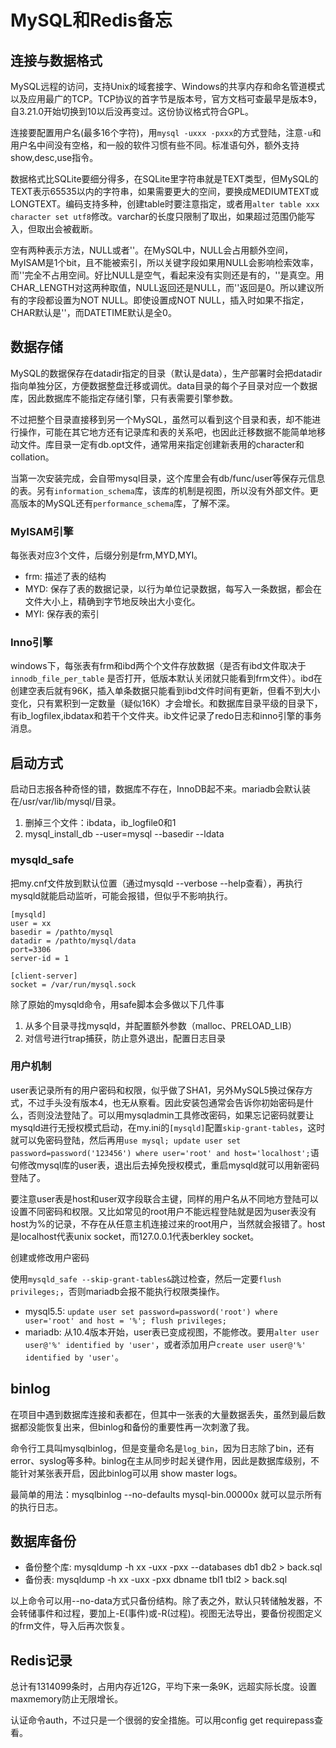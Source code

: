 # MySQL和Redis备忘

## 连接与数据格式

MySQL远程的访问，支持Unix的域套接字、Windows的共享内存和命名管道模式以及应用最广的TCP。TCP协议的首字节是版本号，官方文档可查最早是版本9，自3.21.0开始切换到10以后没再变过。这份协议格式符合GPL。

连接要配置用户名(最多16个字符)，用`mysql -uxxx -pxxx`的方式登陆，注意`-u`和用户名中间没有空格，和一般的软件习惯有些不同。标准语句外，额外支持show,desc,use指令。

数据格式比SQLite要细分得多，在SQLite里字符串就是TEXT类型，但MySQL的TEXT表示65535以内的字符串，如果需要更大的空间，要换成MEDIUMTEXT或LONGTEXT。编码支持多种，创建table时要注意指定，或者用`alter table xxx character set utf8`修改。varchar的长度只限制了取出，如果超过范围仍能写入，但取出会被截断。

空有两种表示方法，NULL或者''。在MySQL中，NULL会占用额外空间，MyISAM是1个bit，且不能被索引，所以关键字段如果用NULL会影响检索效率，而''完全不占用空间。好比NULL是空气，看起来没有实则还是有的，''是真空。用CHAR_LENGTH对这两种取值，NULL返回还是NULL，而''返回是0。所以建议所有的字段都设置为NOT NULL。即使设置成NOT NULL，插入时如果不指定，CHAR默认是''，而DATETIME默认是全0。

## 数据存储

MySQL的数据保存在datadir指定的目录（默认是data），生产部署时会把datadir指向单独分区，方便数据整盘迁移或调优。data目录的每个子目录对应一个数据库，因此数据库不能指定存储引擎，只有表需要引擎参数。

不过把整个目录直接移到另一个MySQL，虽然可以看到这个目录和表，却不能进行操作，可能在其它地方还有记录库和表的关系吧，也因此迁移数据不能简单地移动文件。库目录一定有db.opt文件，通常用来指定创建新表用的character和collation。

当第一次安装完成，会自带mysql目录，这个库里会有db/func/user等保存元信息的表。另有`information_schema`库，该库的机制是视图，所以没有外部文件。更高版本的MySQL还有`performance_schema`库，了解不深。

### MyISAM引擎

每张表对应3个文件，后缀分别是frm,MYD,MYI。

* frm: 描述了表的结构
* MYD: 保存了表的数据记录，以行为单位记录数据，每写入一条数据，都会在文件大小上，精确到字节地反映出大小变化。
* MYI: 保存表的索引

### Inno引擎

windows下，每张表有frm和ibd两个个文件存放数据（是否有ibd文件取决于 `innodb_file_per_table` 是否打开，低版本默认关闭就只能看到frm文件）。ibd在创建空表后就有96K，插入单条数据只能看到ibd文件时间有更新，但看不到大小变化，只有累积到一定数量（疑似16K）才会增长。和数据库目录平级的目录下，有ib_logfilex,ibdatax和若干个文件夹。ib文件记录了redo日志和inno引擎的事务消息。

## 启动方式

启动日志报各种奇怪的错，数据库不存在，InnoDB起不来。mariadb会默认装在/usr/var/lib/mysql/目录。

1. 删掉三个文件：ibdata，ib_logfile0和1
2. mysql_install_db --user=mysql --basedir --ldata

### mysqld_safe

把my.cnf文件放到默认位置（通过mysqld --verbose --help查看），再执行mysqld就能启动监听，可能会报错，但似乎不影响执行。

```
[mysqld]
user = xx
basedir = /pathto/mysql
datadir = /pathto/mysql/data
port=3306
server-id = 1

[client-server]
socket = /var/run/mysql.sock
```

除了原始的mysqld命令，用safe脚本会多做以下几件事

1. 从多个目录寻找mysqld，并配置额外参数（malloc、PRELOAD_LIB）
2. 对信号进行trap捕获，防止意外退出，配置日志目录

### 用户机制

user表记录所有的用户密码和权限，似乎做了SHA1，另外MySQL5换过保存方式，不过手头没有版本4，也无从察看。因此安装包通常会告诉你初始密码是什么，否则没法登陆了。可以用mysqladmin工具修改密码，如果忘记密码就要让mysqld进行无授权模式启动，在my.ini的`[mysqld]`配置`skip-grant-tables`，这时就可以免密码登陆，然后再用`use mysql; update user set password=password('123456') where user='root' and host='localhost';`语句修改mysql库的user表，退出后去掉免授权模式，重启mysqld就可以用新密码登陆了。

要注意user表是host和user双字段联合主键，同样的用户名从不同地方登陆可以设置不同密码和权限。又比如常见的root用户不能远程登陆就是因为user表没有host为%的记录，不存在从任意主机连接过来的root用户，当然就会报错了。host是localhost代表unix socket，而127.0.0.1代表berkley socket。

创建或修改用户密码

使用`mysqld_safe --skip-grant-tables&`跳过检查，然后一定要`flush privileges;`，否则mariadb会报不能执行权限类操作。

* mysql5.5: `update user set password=password('root') where user='root' and host = '%'; flush privileges;`
* mariadb: 从10.4版本开始，user表已变成视图，不能修改。要用`alter user user@'%' identified by 'user'`，或者添加用户`create user user@'%' identified by 'user'`。

## binlog

在项目中遇到数据库连接和表都在，但其中一张表的大量数据丢失，虽然到最后数据都没能恢复出来，但binlog和备份的重要性再一次刺激了我。

命令行工具叫mysqlbinlog，但是变量命名是`log_bin`，因为日志除了bin，还有error、syslog等多种。binlog在主从同步时起关键作用，因此是数据库级别，不能针对某张表开启，因此binlog可以用 show master logs。

最简单的用法：mysqlbinlog --no-defaults mysql-bin.00000x 就可以显示所有的执行日志。

## 数据库备份

* 备份整个库: mysqldump -h xx -uxx -pxx --databases db1 db2 > back.sql
* 备份表: mysqldump -h xx -uxx -pxx dbname tbl1 tbl2 > back.sql

以上命令可以用--no-data方式只备份结构。除了表之外，默认只转储触发器，不会转储事件和过程，要加上-E(事件)或-R(过程)。视图无法导出，要备份视图定义的frm文件，导入后再次恢复。

## Redis记录

总计有1314099条时，占用内存近12G，平均下来一条9K，远超实际长度。设置 maxmemory防止无限增长。

认证命令auth，不过只是一个很弱的安全措施。可以用config get requirepass查看。
